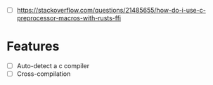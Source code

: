 - [ ] https://stackoverflow.com/questions/21485655/how-do-i-use-c-preprocessor-macros-with-rusts-ffi
# Features
- [ ] Auto-detect a c compiler
- [ ] Cross-compilation
